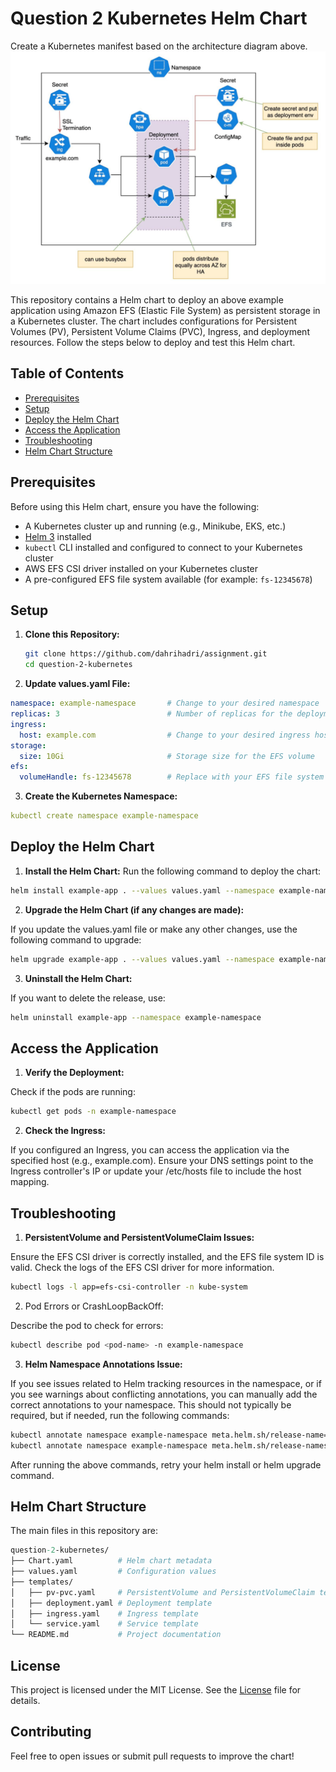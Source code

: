 # Question 2 Kubernetes Helm Chart
Create a Kubernetes manifest based on the architecture diagram above.
![complete-architecture](Screenshot.png)

This repository contains a Helm chart to deploy an above example application using Amazon EFS (Elastic File System) as persistent storage in a Kubernetes cluster. The chart includes configurations for Persistent Volumes (PV), Persistent Volume Claims (PVC), Ingress, and deployment resources. Follow the steps below to deploy and test this Helm chart.

## Table of Contents

- [Prerequisites](#prerequisites)
- [Setup](#setup)
- [Deploy the Helm Chart](#deploy-the-helm-chart)
- [Access the Application](#access-the-application)
- [Troubleshooting](#troubleshooting)
- [Helm Chart Structure](#helm-chart-structure)

## Prerequisites

Before using this Helm chart, ensure you have the following:

- A Kubernetes cluster up and running (e.g., Minikube, EKS, etc.)
- [Helm 3](https://helm.sh/docs/intro/install/) installed
- `kubectl` CLI installed and configured to connect to your Kubernetes cluster
- AWS EFS CSI driver installed on your Kubernetes cluster
- A pre-configured EFS file system available (for example: `fs-12345678`)

## Setup

1. **Clone this Repository:**

   ```bash
   git clone https://github.com/dahrihadri/assignment.git
   cd question-2-kubernetes
   ```

2. **Update values.yaml File:**

```yaml
namespace: example-namespace       # Change to your desired namespace
replicas: 3                        # Number of replicas for the deployment
ingress:
  host: example.com                # Change to your desired ingress host
storage:
  size: 10Gi                       # Storage size for the EFS volume
efs:
  volumeHandle: fs-12345678        # Replace with your EFS file system ID

```

3. **Create the Kubernetes Namespace:**

```yaml
kubectl create namespace example-namespace
```

## Deploy the Helm Chart

1. **Install the Helm Chart:**
Run the following command to deploy the chart:

```bash
helm install example-app . --values values.yaml --namespace example-namespace
```

2. **Upgrade the Helm Chart (if any changes are made):**

If you update the values.yaml file or make any other changes, use the following command to upgrade:

```bash
helm upgrade example-app . --values values.yaml --namespace example-namespace
```

3. **Uninstall the Helm Chart:**

If you want to delete the release, use:

```bash
helm uninstall example-app --namespace example-namespace
```

## Access the Application

1. **Verify the Deployment:**

Check if the pods are running:

```bash
kubectl get pods -n example-namespace
```

2. **Check the Ingress:**

If you configured an Ingress, you can access the application via the specified host (e.g., example.com). Ensure your DNS settings point to the Ingress controller's IP or update your /etc/hosts file to include the host mapping.

## Troubleshooting

1. **PersistentVolume and PersistentVolumeClaim Issues:**

Ensure the EFS CSI driver is correctly installed, and the EFS file system ID is valid. Check the logs of the EFS CSI driver for more information.

```bash
kubectl logs -l app=efs-csi-controller -n kube-system
```

2. Pod Errors or CrashLoopBackOff:

Describe the pod to check for errors:

```bash
kubectl describe pod <pod-name> -n example-namespace
```

3. **Helm Namespace Annotations Issue:**

If you see issues related to Helm tracking resources in the namespace, or if you see warnings about conflicting annotations, you can manually add the correct annotations to your namespace. This should not typically be required, but if needed, run the following commands:

```bash
kubectl annotate namespace example-namespace meta.helm.sh/release-name=question-2-kubernetes
kubectl annotate namespace example-namespace meta.helm.sh/release-namespace=example-namespace
```

After running the above commands, retry your helm install or helm upgrade command.

## Helm Chart Structure

The main files in this repository are:

```graphql
question-2-kubernetes/
├── Chart.yaml          # Helm chart metadata
├── values.yaml         # Configuration values
├── templates/
│   ├── pv-pvc.yaml     # PersistentVolume and PersistentVolumeClaim templates
│   ├── deployment.yaml # Deployment template
│   ├── ingress.yaml    # Ingress template
│   └── service.yaml    # Service template
└── README.md           # Project documentation
```
## License

This project is licensed under the MIT License. See the [License](#license) file for details.

## Contributing

Feel free to open issues or submit pull requests to improve the chart!



